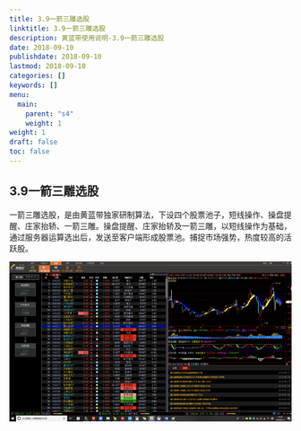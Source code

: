 ```yaml
---
title: 3.9一箭三雕选股
linktitle: 3.9一箭三雕选股
description: 黄蓝带使用说明-3.9一箭三雕选股
date: 2018-09-10
publishdate: 2018-09-10
lastmod: 2018-09-10
categories: []
keywords: []
menu:
  main:
    parent: "s4"
    weight: 1
weight: 1
draft: false
toc: false
---
```


## 3.9一箭三雕选股

一箭三雕选股，是由黄蓝带独家研制算法，下设四个股票池子，短线操作、操盘提醒、庄家抬轿、一箭三雕。操盘提醒、庄家抬轿及一箭三雕，以短线操作为基础，通过服务器运算选出后，发送至客户端形成股票池。捕捉市场强势，热度较高的活跃股。

![](/assets/hld_qijiangsd.png)

